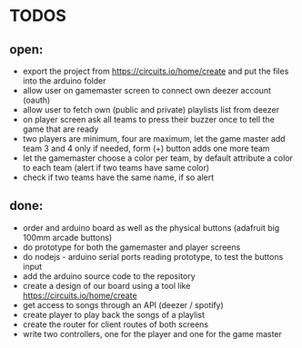 # TODOS

## open:

* export the project from https://circuits.io/home/create and put the files into the arduino folder
* allow user on gamemaster screen to connect own deezer account (oauth)
* allow user to fetch own (public and private) playlists list from deezer
* on player screen ask all teams to press their buzzer once to tell the game that are ready
* two players are minimum, four are maximum, let the game master add team 3 and 4 only if needed, form (+) button adds one more team
* let the gamemaster choose a color per team, by default attribute a color to each team (alert if two teams have same color)
* check if two teams have the same name, if so alert

## done:

* order and arduino board as well as the physical buttons (adafruit big 100mm arcade buttons)
* do prototype for both the gamemaster and player screens
* do nodejs - arduino serial ports reading prototype, to test the buttons input
* add the arduino source code to the repository
* create a design of our board using a tool like https://circuits.io/home/create
* get access to songs through an API (deezer / spotify)
* create player to play back the songs of a playlist
* create the router for client routes of both screens
* write two controllers, one for the player and one for the game master
